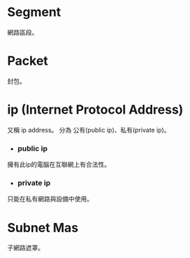 # Segment
網路區段。

# Packet
封包。

# ip (Internet Protocol Address)
又稱 ip address。
分為 公有(public ip)、私有(private ip)。

* ### public ip
擁有此ip的電腦在互聯網上有合法性。
* ### private ip
只能在私有網路與設備中使用。

#  Subnet Mas
子網路遮罩。
